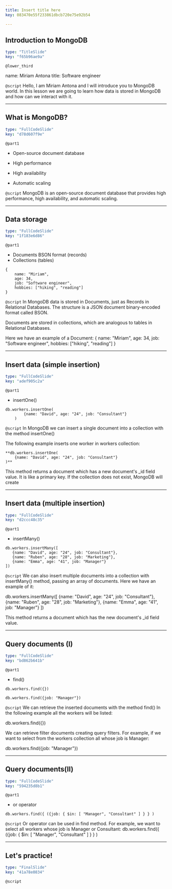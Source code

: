 ```yaml
---
title: Insert title here
key: 083470e55f233861dbcb720e75e92b54

---
```

## Introduction to MongoDB

```yaml
type: "TitleSlide"
key: "f65b96ae9a"
```

`@lower_third`

name: Miriam Antona
title: Software engineer


`@script`
Hello, I am Miriam Antona and I will introduce you to MongoDB world.
In this lesson we are going to learn how data is stored in MongoDB and how can we interact with it.


---
## What is MongoDB?

```yaml
type: "FullCodeSlide"
key: "d78d607f9e"
```

`@part1`
- Open-source document database

- High performance

- High availability

- Automatic scaling


`@script`
MongoDB is an open-source document database that provides high performance, high availability, and automatic scaling.


---
## Data storage

```yaml
type: "FullCodeSlide"
key: "1f183e6d86"
```

`@part1`
- Documents BSON format (records)
- Collections (tables)


```
{
    name: "Miriam",
    age: 34,
    job: "Software engineer",
    hobbies: ["hiking", "reading"]
}
```


`@script`
In MongoDB data is stored in Documents, just as Records in Relational Databases. The structure is a JSON document binary-encoded format called BSON.

Documents are stored in collections, which are analogous to tables in Relational Databases.

Here we have an example of a Document:
{
    name: "Miriam",
    age: 34,
    job: "Software engineer",
    hobbies: ["hiking", "reading"]
}


---
## Insert data (simple insertion)

```yaml
type: "FullCodeSlide"
key: "adef905c2a"
```

`@part1`
- insertOne()


```
db.workers.insertOne(
		{name: "David", age: "24", job: "Consultant"}
	)
```


`@script`
In MongoDB we can insert a single document into a collection with the method insertOne()

The following example inserts one worker in workers collection:

	**db.workers.insertOne(
		{name: "David", age: "24", job: "Consultant"}
	)**

This method returns a document which has a new document's _id field value. It is like a primary key.
If the collection does not exist, MongoDB will create


---
## Insert data (multiple insertion)

```yaml
type: "FullCodeSlide"
key: "d2ccc48c35"
```

`@part1`
- insertMany()

```
db.workers.insertMany([
   {name: "David", age: "24", job: "Consultant"},
   {name: "Ruben", age: "28", job: "Marketing"},
   {name: "Emma", age: "41", job: "Manager"}
])
```


`@script`
We can also insert multiple documents into a collection with insertMany() method, passing an array of documents.
Here we have an example of it:

db.workers.insertMany([
   {name: "David", age: "24", job: "Consultant"},
   {name: "Ruben", age: "28", job: "Marketing"},
   {name: "Emma", age: "41", job: "Manager"}
])

This method returns a document which has the new document's _id field value.


---
## Query documents (I)

```yaml
type: "FullCodeSlide"
key: "bd862b641b"
```

`@part1`
- find()

```
db.workers.find({})
```
```
db.workers.find({job: "Manager"})
```


`@script`
We can retrieve the inserted documents with the method find()
In the following example all the workers will be listed:

db.workers.find({})


We can retrieve filter documents creating query filters. 
For example, if we want to select from the workers collection all whose job is Manager:

db.workers.find({job: "Manager"})


---
## Query documents(II)

```yaml
type: "FullCodeSlide"
key: "594235d8b1"
```

`@part1`
- or operator
```
db.workers.find({ ({job: { $in: [ "Manager", "Consultant" ] } } )
```


`@script`
Or operator can be used in find method. For example, we want to select all workers whose job is Manager or Consultant:
db.workers.find({ ({job: { $in: [ "Manager", "Consultant" ] } } )


---
## Let's practice!

```yaml
type: "FinalSlide"
key: "41a78e0834"
```

`@script`


